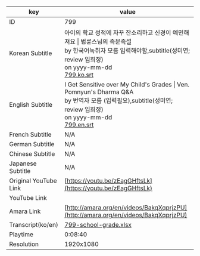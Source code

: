 |  key  |  value  |
|-------|---------|
| ID            | 799 |
| Korean Subtitle | 아이의 학교 성적에 자꾸 잔소리하고 신경이 예민해져요 \| 법륜스님의 즉문즉설<br>by 한국어녹취자 모름 입력해야함,subtitle(성미연; review 임희정)<br>on yyyy-mm-dd<br>[799.ko.srt](https://github.com/jungtosociety/dharma-qna/raw/master/sub/799/799.ko.srt)<br>|
| English Subtitle | I Get Sensitive over My Child's Grades \| Ven. Pomnyun's Dharma Q&A<br>by 번역자 모름 (입력필요),subtitle(성미연; review 임희정)<br>on yyyy-mm-dd<br>[799.en.srt](https://github.com/jungtosociety/dharma-qna/raw/master/sub/799/799.en.srt)<br>|
| French Subtitle | N/A |
| German Subtitle | N/A |
| Chinese Subtitle | N/A |
| Japanese Subtitle | N/A |
| Original YouTube Link  | [https://youtu.be/zEagGHftsLk](https://youtu.be/zEagGHftsLk) |
| YouTube Link  |  |
| Amara Link    | [http://amara.org/en/videos/BakqXqprjzPU](http://amara.org/en/videos/BakqXqprjzPU) |
| Transcript(ko/en) | [799-school-grade.xlsx](https://github.com/jungtosociety/dharma-qna/raw/master/sub/799/799-school-grade.xlsx) |
| Playtime | 0:08:40 |
| Resolution | 1920x1080|
